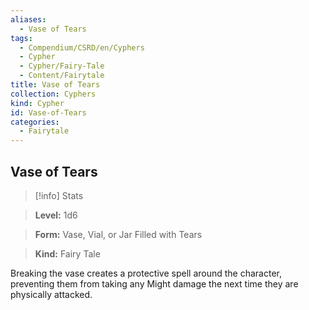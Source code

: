 ```yaml
---
aliases:
  - Vase of Tears
tags:
  - Compendium/CSRD/en/Cyphers
  - Cypher
  - Cypher/Fairy-Tale
  - Content/Fairytale
title: Vase of Tears
collection: Cyphers
kind: Cypher
id: Vase-of-Tears
categories:
  - Fairytale
---
```

## Vase of Tears    
>[!info] Stats    
> **Level:** 1d6    
> **Form:** Vase, Vial, or Jar Filled with Tears    
> **Kind:** Fairy Tale  
    
Breaking the vase creates a protective spell around the character, preventing them from taking any Might damage the next time they are physically attacked.
